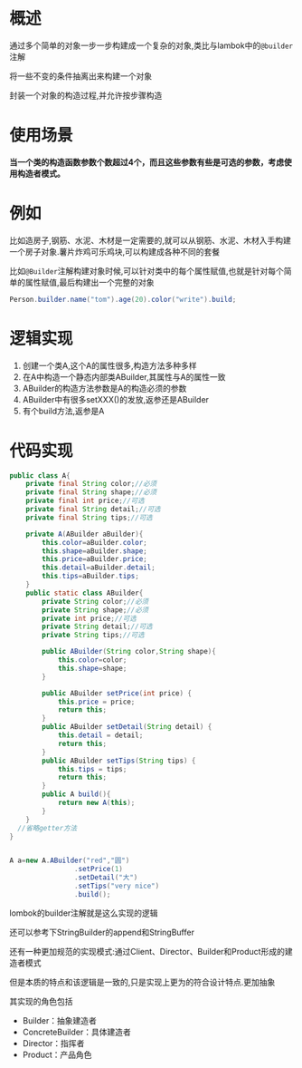# 概述

通过多个简单的对象一步一步构建成一个复杂的对象,类比与lambok中的`@builder`注解

将一些不变的条件抽离出来构建一个对象

封装一个对象的构造过程,并允许按步骤构造

# 使用场景

**当一个类的构造函数参数个数超过4个，而且这些参数有些是可选的参数，考虑使用构造者模式。**



# 例如

比如造房子,钢筋、水泥、木材是一定需要的,就可以从钢筋、水泥、木材入手构建一个房子对象.薯片炸鸡可乐鸡块,可以构建成各种不同的套餐

比如`@Builder`注解构建对象时候,可以针对类中的每个属性赋值,也就是针对每个简单的属性赋值,最后构建出一个完整的对象

```java
Person.builder.name("tom").age(20).color("write").build;
```


# 逻辑实现


1. 创建一个类A,这个A的属性很多,构造方法多种多样
2. 在A中构造一个静态内部类ABuilder,其属性与A的属性一致
3. ABuilder的构造方法参数是A的构造必须的参数
4. ABuilder中有很多setXXX()的发放,返参还是ABuilder
5. 有个build方法,返参是A





# 代码实现

```java
public class A{
    private final String color;//必须
    private final String shape;//必须
    private final int price;//可选
    private final String detail;//可选
    private final String tips;//可选

    private A(ABuilder aBuilder){
        this.color=aBuilder.color;
        this.shape=aBuilder.shape;
        this.price=aBuilder.price;
        this.detail=aBuilder.detail;
        this.tips=aBuilder.tips;
    }
    public static class ABuilder{
        private String color;//必须
        private String shape;//必须
        private int price;//可选
        private String detail;//可选
        private String tips;//可选

        public ABuilder(String color,String shape){
            this.color=color;
            this.shape=shape;
        }

        public ABuilder setPrice(int price) {
            this.price = price;
            return this;
        }
        public ABuilder setDetail(String detail) {
            this.detail = detail;
            return this;
        }
        public ABuilder setTips(String tips) {
            this.tips = tips;
            return this;
        }        
        public A build(){
            return new A(this);
        }
    }
  //省略getter方法
}


A a=new A.ABuilder("red","圆")
                .setPrice(1)
                .setDetail("大")
                .setTips("very nice")
                .build();
```

lombok的builder注解就是这么实现的逻辑

还可以参考下StringBuilder的append和StringBuffer


还有一种更加规范的实现模式:通过Client、Director、Builder和Product形成的建造者模式

但是本质的特点和该逻辑是一致的,只是实现上更为的符合设计特点.更加抽象

其实现的角色包括

+ Builder：抽象建造者
+ ConcreteBuilder：具体建造者
+ Director：指挥者
+ Product：产品角色